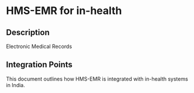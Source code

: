 # HMS-EMR for in-health

## Description

Electronic Medical Records

## Integration Points

This document outlines how HMS-EMR is integrated with in-health systems in India.
